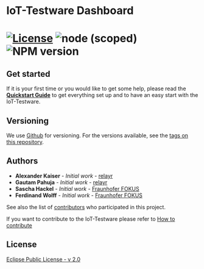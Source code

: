 # IoT-Testware Dashboard

[![License][LicenseIMGURL]][LicenseURL] ![node (scoped)][NODEIMGURL] ![NPM version][NPMIMGURL]
=======
[NODEIMGURL]:               https://img.shields.io/node/v/@stdlib/stdlib.svg
[NPMIMGURL]:                https://img.shields.io/npm/v/npm.svg
[LicenseIMGURL]:            https://img.shields.io/badge/License-EPL%202.0-red.svg
[LicenseURL]:               https://github.com/eclipse/iottestware.dashboard/blob/master/LICENSE "EPL License"

## Get started
If it is your first time or you would like to get some help, please read the **[Quickstart Guide](https://iottestware.readthedocs.io/en/latest/quickstart_guide.html)** to get everything set up and to have an easy start with the IoT-Testware.


## Versioning

We use [Github](https://github.com/) for versioning. For the versions available, see the [tags on this repository](https://github.com/eclipse/iottestware.dashboard/tags).

## Authors

* **Alexander Kaiser** - *Initial work* - [relayr](https://relayr.io/)
* **Gautam Pahuja** - *Initial work* - [relayr](https://relayr.io/)
* **Sascha Hackel** - *Initial work* - [Fraunhofer FOKUS](https://www.fokus.fraunhofer.de/)
* **Ferdinand Wolff** - *Initial work* - [Fraunhofer FOKUS](https://www.fokus.fraunhofer.de/)

See also the list of [contributors](https://github.com/eclipse/iottestware.dashboard/graphs/contributors) who participated in this project.

If you want to contribute to the IoT-Testware please refer to [How to contribute](https://github.com/eclipse/iottestware/blob/master/CONTRIBUTING.MD)

## License

[Eclipse Public License - v 2.0](LICENSE)
